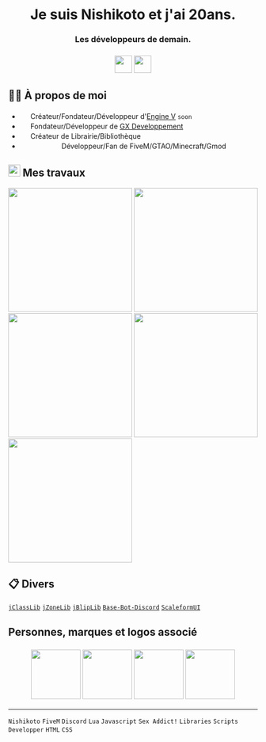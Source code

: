 <h1 align="center">Je suis Nishikoto et j'ai 20ans.</h1>
<h3 align="center">Les développeurs de demain.</h3>
<h3 align="center"><img src="https://icon-library.com/images/france-icon/france-icon-15.jpg"/ width="35"> <img src="https://icon-library.com/images/ru-russia-flag-icon.png"/ width="35"></h3> 

## 👦🏼 À propos de moi
- <img src="https://media.discordapp.net/attachments/1129679497013231716/1134569078556729474/logo-def-sf-blue.png" width="17"> Créateur/Fondateur/Développeur d'[Engine V](#) `soon`
- <img src="https://media.discordapp.net/attachments/1121903702710685748/1122284020743553264/logo-v3-sf-blue.png" width="17"> Fondateur/Développeur de [GX Developpement](https://discord.gg/a2FDvAra4Z)
- <img src="https://i.imgur.com/oWPNb3s.png" width="17"> Créateur de Librairie/Bibliothèque
- <img src="https://img.icons8.com/?size=512&id=gdOksUo2UvLH&format=png" width="17"> <img src="https://img.icons8.com/?size=512&id=c7wDY2TRDZHz&format=png" width="17"> <img src="https://img.icons8.com/?size=512&id=T8jnLQYyUl4U&format=png" width="17"> <img src="https://upload.wikimedia.org/wikipedia/commons/thumb/9/97/Garry%27s_Mod_logo.svg/2048px-Garry%27s_Mod_logo.svg.png" width="17"> Développeur/Fan de FiveM/GTAO/Minecraft/Gmod

## <img src="https://cdn-icons-png.flaticon.com/512/4725/4725095.png" width="24"> Mes travaux
<a href="https://github.com/Nishikoto/histeria"><img src="https://i.imgur.com/DsjHS86.png" width="250"></a> <a href="https://github.com/Nishikoto/lib-r6"><img src="https://i.imgur.com/mkQCEyS.png" width="250"></a> <a href="https://github.com/Nishikoto/emoji-lib"><img src="https://i.imgur.com/DTrZnoZ.png" width="250"></a> <a href="https://github.com/Nishikoto/nSupermarket"><img src="https://i.imgur.com/cbh3iAS.png" width="250"></a> <a href="https://github.com/Nishikoto/nBurgerShot"><img src="https://i.imgur.com/0MhLVlo.png" width="250"></a> 

## 📋 Divers
<a href="https://github.com/JustGodWork/jClassLib" class="button">```jClassLib```</a> <a href="https://github.com/JustGodWork/jZoneLib" class="button">```jZoneLib```</a> <a href="https://github.com/JustGodWork/jBlipLib" class="button">```jBlipLib```</a> <a href="https://github.com/EvanAddDev/Base-Bot-Discord" class="button">```Base-Bot-Discord```</a> <a href="https://github.com/manups4e/ScaleformUI" class="button">```ScaleformUI```</a>

## Personnes, marques et logos associé
<h3 align="center"><a href="#"><img src="https://media.discordapp.net/attachments/1129679497013231716/1134569078556729474/logo-def-sf-blue.png"/ width="100"></a> <a href="https://discord.gg/a2FDvAra4Z"><img src="https://media.discordapp.net/attachments/1121903702710685748/1122284020743553264/logo-v3-sf-blue.png"/ width="100"></a> <a href="https://github.com/JustGodWork"><img src="https://avatars.githubusercontent.com/u/85418813?v=4"/ width="100"></a> <a href="https://github.com/EvanAddDev"><img src="https://avatars.githubusercontent.com/u/127199166?v=4"/ width="100"></a></h3>

---
`Nishikoto` `FiveM` `Discord` `Lua` `Javascript` `Sex Addict!` `Libraries` `Scripts` `Developper` `HTML` `CSS`
